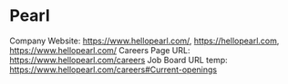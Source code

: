 # Pearl

Company Website: https://www.hellopearl.com/, https://hellopearl.com, https://www.hellopearl.com/
Careers Page URL: https://www.hellopearl.com/careers
Job Board URL temp: https://www.hellopearl.com/careers#Current-openings